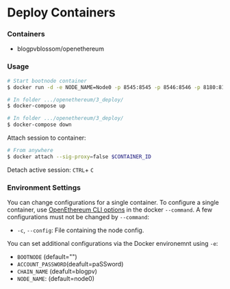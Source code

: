 # Deploy Containers

### Containers
- blogpvblossom/openethereum

### Usage

```bash
# Start bootnode container
$ docker run -d -e NODE_NAME=Node0 -p 8545:8545 -p 8546:8546 -p 8180:8180 -p 30303:30303 blogpvblossom/openethereum --unsafe-expose --jsonrpc-cors all --fast-unlock
```

```bash
# In folder .../openethereum/3_deploy/
$ docker-compose up
```

```bash
# In folder .../openethereum/3_deploy/
$ docker-compose down
```

Attach session to container:
```bash
# From anywhere
$ docker attach --sig-proxy=false $CONTAINER_ID
```

Detach active session: `CTRL`+ `C`

### Environment Settings
You can change configurations for a single container. To configure a single container, use [OpenEthereum CLI options](https://openethereum.github.io/wiki/Configuring-OpenEthereum) in the docker `--command`. A few configurations must not be changed by `--command`:
- `-c`, `--config`: File containing the node config. 

You can set additional configurations via the Docker environemnt using `-e`:
- `BOOTNODE` (default="")
- `ACCOUNT_PASSWORD`(deafult=paSSword)
- `CHAIN_NAME` (deafult=blogpv)
- `NODE_NAME`: (default=node0)
